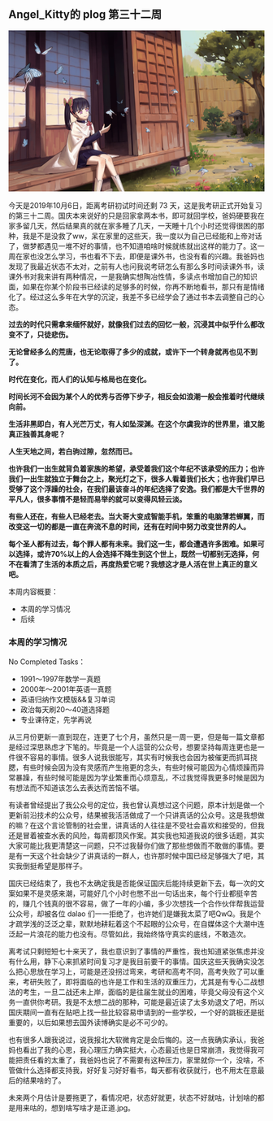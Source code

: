## Angel_Kitty的 plog 第三十二周

![plog32](./sources/2019_10_06/figure/page.jpg)

今天是2019年10月6日，距离考研初试时间还剩 73 天，这是我考研正式开始复习的第三十二周。国庆本来说好的只是回家拿两本书，即可就回学校，爸妈硬要我在家多留几天，然后结果真的就在家多睡了几天，一天睡十几个小时还觉得很困的那种，我是不是没救了ww，呆在家里的这些天，我一度以为自己已经能和上帝对话了，做梦都遇见一堆不好的事情，也不知道咱啥时候就练就出这样的能力了。这一周在家也没怎么学习，书也看不下去，即便是课外书，也没有看的兴趣。我爸妈也发现了我最近状态不太对，之前有人也问我说考研怎么有那么多时间读课外书，读课外书对我来讲有两种情况，一是我确实想陶冶性情，多读点书增加自己的知识面，如果在你某个阶段书已经读的足够多的时候，你再不断地看书，那只有是情绪化了。经过这么多年在大学的沉淀，我差不多已经学会了通过书本去调整自己的心态。

**过去的时代只需拿来缅怀就好，就像我们过去的回忆一般，沉浸其中似乎什么都改变不了，只徒悲伤。**

**无论曾经多么的荒唐，也无论取得了多少的成就，或许下一个转身就再也见不到了。**

**时代在变化，而人们的认知与格局也在变化。**

**时间长河不会因为某个人的优秀与否停下步子，相反会如浪潮一般会推着时代继续向前。**

**生活非黑即白，有人光芒万丈，有人如坠深渊。在这个尔虞我诈的世界里，谁又能真正独善其身呢？**

**人生天地之间，若白驹过隙，忽然而已。**

**也许我们一出生就背负着家族的希望，承受着我们这个年纪不该承受的压力；也许我们一出生就独立于舞台之上，聚光灯之下，很多人看着我们长大；也许我们早已受够了这个浮躁的社会，在我们最该奋斗的年纪选择了安逸。我们都是大千世界的平凡人，很多事情不是轻而易举的就可以变得风轻云淡。**

**有些人还在，有些人已经老去。当大哥大变成智能手机，笨重的电脑薄若蝉翼，而改变这一切的都是一直在奔流不息的时间，还有在时间中努力改变世界的人。**

**每个圣人都有过去，每个罪人都有未来。我们这一生，都会遭遇许多困难。如果可以选择，或许70%以上的人会选择不降生到这个世上，既然一切都别无选择，何不在看清了生活的本质之后，再度热爱它呢？我想这才是人活在世上真正的意义吧。**

本周内容概要：

- 本周的学习情况
- 后续

### 本周的学习情况

No Completed Tasks：

- 1991～1997年数学一真题
- 2000年～2001年英语一真题
- 英语归纳作文模版&&复习单词
- 政治每天刷20～40道选择题
- 专业课待定，先学再说

从三月份更新一直到现在，连更了七个月，虽然只是一周一更，但是每一篇文章都是经过深思熟虑才下笔的。毕竟是一个人运营的公众号，想要坚持每周连更也是一件很不容易的事情。很多人说我很能写，其实有时候我也会因为被催更而抓耳挠腮，有些时候会因为没有灵感而产生拖更的念头，有些时候可能因为心情烦躁而异常暴躁，有些时候可能是因为学业繁重而心烦意乱，不过我觉得我更多时候是因为有想法而不知道该怎么去表达而苦恼不堪。

有读者曾经提出了我公众号的定位，我也曾认真想过这个问题，原本计划是做一个更新前沿技术的公众号，结果被我活活做成了一个只讲真话的公众号。这是我想做的嘛？在这个言论管制的社会里，讲真话的人往往是不受社会喜欢和接受的，但我还是冒着被查水表的风险，每周都顶风作案。其实我也知道我说的很多话题，其实大家可能比我更清楚这一问题，只不过我替你们做了那些想做而不敢做的事情。要是有一天这个社会缺少了讲真话的一群人，也许那时候中国已经足够强大了吧，其实我倒挺希望是那样子。

国庆已经结束了，我也不太确定我是否能保证国庆后能持续更新下去，每一次的文案如果不是灵感来潮，可能好几个小时也憋不出一句话出来，每个行业都挺辛苦的，赚几个钱真的很不容易，做了一年的小编，多少次想找一个合作伙伴帮我运营公众号，却被各位 dalao 们一一拒绝了，也许她们是嫌我太菜了吧QwQ。我是个才疏学浅的泛泛之辈，默默地耕耘着这个不起眼的公众号，在自媒体这个大潮中连泛起一片浪花的能力也没有。尽管如此，我始终恪守真实的底线，不敢造次。

离考试只剩短短七十来天了，我也意识到了事情的严重性，我也知道紧张焦虑并没有什么用，静下心来抓紧时间复习才是我目前要干的事情。国庆这些天我确实没怎么把心思放在学习上，可能是还没拐过弯来，考研和高考不同，高考失败了可以重来，考研失败了，即将面临的也许是工作和生活的双重压力，尤其是有专心二战想法的考生，一旦二战还未上岸，面临的是往届生就业的困难，毕竟父母没有这个义务一直供你考研。我是不太想二战的那种，可能是最近读了太多劝退文了吧，所以国庆期间一直有在贴吧上找一些比较容易申请到的一些学校，一个好的跳板还是挺重要的，以后如果想去国外读博确实是必不可少的。

也有很多人跟我说过，说我报北大软微肯定是会后悔的。这一点我确实承认，我爸妈也看出了我的心思，我心理压力确实挺大，心态最近也是日常崩溃，我觉得我可能把责任看的太重了，我爸妈也说了不需要有这种压力，家里就你一个，没啥，不管做什么选择都支持我，好好复习好好看书，每天都有收获就行，也不用太在意最后的结果啥的了。

未来两个月估计是要拖更了，看情况吧，状态好就更，状态不好就咕，计划啥的都是用来咕的，想到啥写啥才是正道.jpg。
